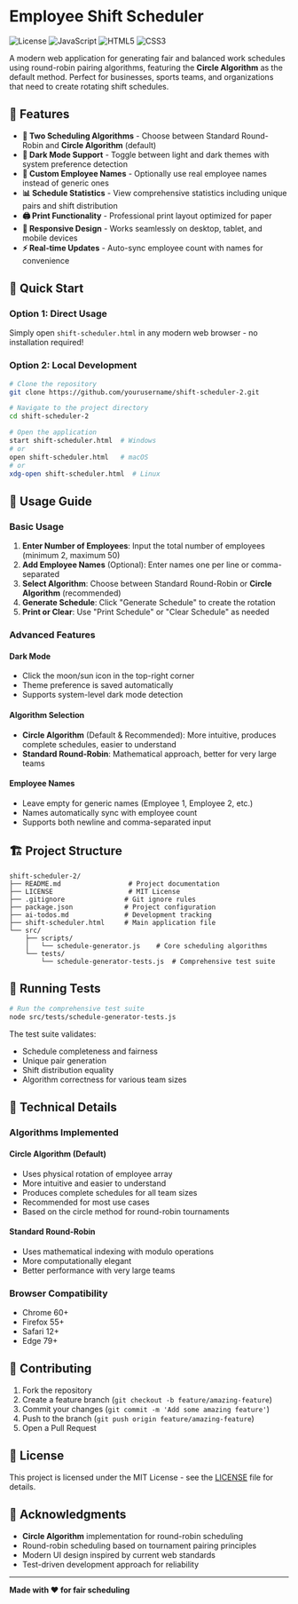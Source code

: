 # Employee Shift Scheduler

![License](https://img.shields.io/badge/license-MIT-blue.svg)
![JavaScript](https://img.shields.io/badge/JavaScript-ES6+-yellow.svg)
![HTML5](https://img.shields.io/badge/HTML5-E34F26.svg?logo=html5&logoColor=white)
![CSS3](https://img.shields.io/badge/CSS3-1572B6.svg?logo=css3&logoColor=white)

A modern web application for generating fair and balanced work schedules using round-robin pairing algorithms, featuring the **Circle Algorithm** as the default method. Perfect for businesses, sports teams, and organizations that need to create rotating shift schedules.

## 🚀 Features

- **📅 Two Scheduling Algorithms** - Choose between Standard Round-Robin and **Circle Algorithm** (default)
- **🌙 Dark Mode Support** - Toggle between light and dark themes with system preference detection
- **👥 Custom Employee Names** - Optionally use real employee names instead of generic ones
- **📊 Schedule Statistics** - View comprehensive statistics including unique pairs and shift distribution
- **🖨️ Print Functionality** - Professional print layout optimized for paper
- **📱 Responsive Design** - Works seamlessly on desktop, tablet, and mobile devices
- **⚡ Real-time Updates** - Auto-sync employee count with names for convenience

## 🎯 Quick Start

### Option 1: Direct Usage
Simply open `shift-scheduler.html` in any modern web browser - no installation required!

### Option 2: Local Development
```bash
# Clone the repository
git clone https://github.com/yourusername/shift-scheduler-2.git

# Navigate to the project directory
cd shift-scheduler-2

# Open the application
start shift-scheduler.html  # Windows
# or
open shift-scheduler.html   # macOS
# or
xdg-open shift-scheduler.html  # Linux
```

## 📖 Usage Guide

### Basic Usage
1. **Enter Number of Employees**: Input the total number of employees (minimum 2, maximum 50)
2. **Add Employee Names** (Optional): Enter names one per line or comma-separated
3. **Select Algorithm**: Choose between Standard Round-Robin or **Circle Algorithm** (recommended)
4. **Generate Schedule**: Click "Generate Schedule" to create the rotation
5. **Print or Clear**: Use "Print Schedule" or "Clear Schedule" as needed

### Advanced Features

#### Dark Mode
- Click the moon/sun icon in the top-right corner
- Theme preference is saved automatically
- Supports system-level dark mode detection

#### Algorithm Selection
- **Circle Algorithm** (Default & Recommended): More intuitive, produces complete schedules, easier to understand
- **Standard Round-Robin**: Mathematical approach, better for very large teams

#### Employee Names
- Leave empty for generic names (Employee 1, Employee 2, etc.)
- Names automatically sync with employee count
- Supports both newline and comma-separated input

## 🏗️ Project Structure

```
shift-scheduler-2/
├── README.md                 # Project documentation
├── LICENSE                   # MIT License
├── .gitignore               # Git ignore rules
├── package.json             # Project configuration
├── ai-todos.md              # Development tracking
├── shift-scheduler.html     # Main application file
└── src/
    ├── scripts/
    │   └── schedule-generator.js    # Core scheduling algorithms
    └── tests/
        └── schedule-generator-tests.js  # Comprehensive test suite
```

## 🧪 Running Tests

```bash
# Run the comprehensive test suite
node src/tests/schedule-generator-tests.js
```

The test suite validates:
- Schedule completeness and fairness
- Unique pair generation
- Shift distribution equality
- Algorithm correctness for various team sizes

## 🔧 Technical Details

### Algorithms Implemented

#### Circle Algorithm (Default)
- Uses physical rotation of employee array
- More intuitive and easier to understand
- Produces complete schedules for all team sizes
- Recommended for most use cases
- Based on the circle method for round-robin tournaments

#### Standard Round-Robin
- Uses mathematical indexing with modulo operations
- More computationally elegant
- Better performance with very large teams

### Browser Compatibility
- Chrome 60+
- Firefox 55+
- Safari 12+
- Edge 79+

## 🤝 Contributing

1. Fork the repository
2. Create a feature branch (`git checkout -b feature/amazing-feature`)
3. Commit your changes (`git commit -m 'Add some amazing feature'`)
4. Push to the branch (`git push origin feature/amazing-feature`)
5. Open a Pull Request

## 📄 License

This project is licensed under the MIT License - see the [LICENSE](LICENSE) file for details.

## 🙏 Acknowledgments

- **Circle Algorithm** implementation for round-robin scheduling
- Round-robin scheduling based on tournament pairing principles
- Modern UI design inspired by current web standards
- Test-driven development approach for reliability

---

**Made with ❤️ for fair scheduling**